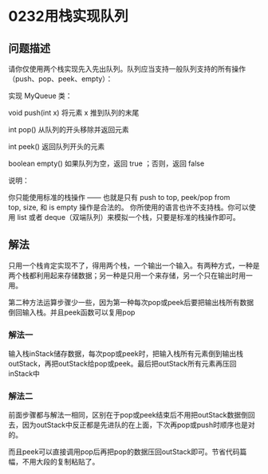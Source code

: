 # 0232用栈实现队列

## 问题描述

请你仅使用两个栈实现先入先出队列。队列应当支持一般队列支持的所有操作（push、pop、peek、empty）：

实现 MyQueue 类：

void push(int x) 将元素 x 推到队列的末尾

int pop() 从队列的开头移除并返回元素

int peek() 返回队列开头的元素

boolean empty() 如果队列为空，返回 true ；否则，返回 false

说明：

你只能使用标准的栈操作 —— 也就是只有 push to top, peek/pop from top, size, 和 is empty 操作是合法的。
你所使用的语言也许不支持栈。你可以使用 list 或者 deque（双端队列）来模拟一个栈，只要是标准的栈操作即可。

## 解法

只用一个栈肯定实现不了，得用两个栈，一个输出一个输入。有两种方式，一种是两个栈都利用起来存储数据；另一种是只用一个来存储，另一个只在输出时用一用。

第二种方法运算步骤少一些，因为第一种每次pop或peek后要把输出栈所有数据倒回输入栈。并且peek函数可以复用pop

### 解法一

输入栈inStack储存数据，每次pop或peek时，把输入栈所有元素倒到输出栈outStack，再把outStack给pop或peek。最后把outStack所有元素再压回inStack中

### 解法二

前面步骤都与解法一相同，区别在于pop或peek结束后不用把outStack数据倒回去，因为outStack中反正都是先进队的在上面，下次再pop或push时顺序也是对的。

而且peek可以直接调用pop后再把pop的数据压回outStack即可。节省代码篇幅，不用大段的复制粘贴了。